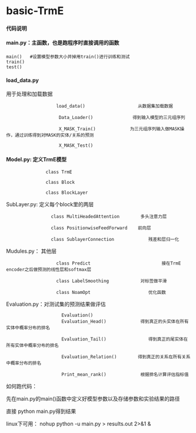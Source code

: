 # basic-TrmE

#### 代码说明


#### main.py：主函数，也是跑程序时直接调用的函数


```
main()   #设置模型参数大小并掉用train()进行训练和测试          
train()                   
test()
```






####  load_data.py

用于处理和加载数据

                       load_data()                    从数据集加载数据

                        Data_Loader()               得到输入模型的三元组序列

                        X_MASK_Train()             为三元组序列输入做MASK操作，通过训练得到对MASK的实体/关系的预测

                        X_MASK_Test()


#### Model.py:  定义TrmE模型

                   class TrmE  
                 
                   class Block

                   class BlockLayer
   

SubLayer.py:  定义每个block里的两层 

                     class MultiHeadedAttention        多头注意力层

                     class PositionwiseFeedForward    前向层

                     class SublayerConnection             残差和层归一化

             
Mudules.py： 其他层

                       class Predict                           接在TrmE encoder之后做预测的线性层和softmax层 

                       class LabelSmoothing            对标签做平滑

                       class NoamOpt                      优化函数
                      

Evaluation.py：对测试集的预测结果做评估

                         Evaluation()                        
                         Evaluation_Head()             得到真正的头实体在所有实体中概率分布的排名

                         Evaluation_Tail()                得到真正的尾实体在所有实体中概率分布的排名

                         Evaluation_Relation()        得到真正的关系在所有关系中概率分布的排名

                         Print_mean_rank()             根据排名计算评估指标值


如何跑代码：

先在main.py的main()函数中定义好模型参数以及存储参数和实验结果的路径

直接 python main.py得到结果

linux下可用： nohup python -u main.py > results.out 2>&1 &
